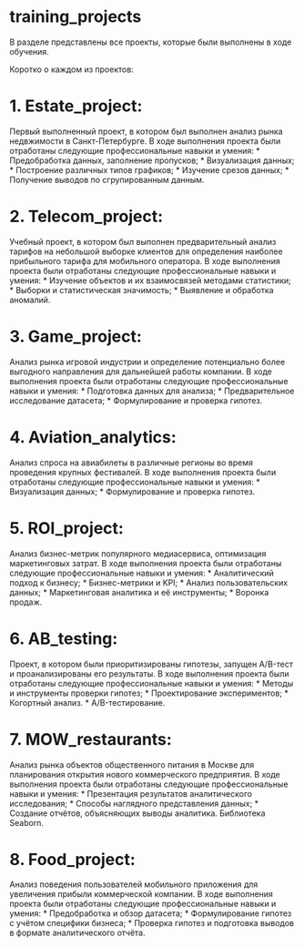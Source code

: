 # training_projects
В разделе представлены все проекты, которые были выполнены в ходе обучения.

Коротко о каждом из проектов:

  # 1. Estate_project:
Первый выполненный проект, в котором был выполнен анализ рынка недвжимости в Санкт-Петербурге. В ходе выполнения проекта были отработаны следующие профессиональные навыки и умения:
      * Предобработка данных, заполнение пропусков;
      * Визуализация данных;
      * Построение различных типов графиков;
      * Изучение срезов данных;
      * Получение выводов по сгрупированным данным.
      
  # 2. Telecom_project:
Учебный проект, в котором был выполнен предварительный анализ тарифов на небольшой выборке клиентов для определения наиболее прибыльного тарифа для мобильного оператора. В ходе выполнения проекта были отработаны следующие профессиональные навыки и умения:
      * Изучение объектов и их взаимосвязей методами статистики;
      * Выборки и статистическая значимость;
      * Выявление и обработка аномалий.
      
  # 3. Game_project:
Анализ рынка игровой индустрии и определение потенциально более выгодного направления для дальнейшей работы компании. В ходе выполнения проекта были отработаны следующие профессиональные навыки и умения:
      * Подготовка данных для анализа;
      * Предварительное исследование датасета; 
      * Формулирование и проверка гипотез.
      
  # 4. Aviation_analytics:
Анализ спроса на авиабилеты в различные регионы во время проведения крупных фестивалей. В ходе выполнения проекта были отработаны следующие профессиональные навыки и умения:
      * Визуализация данных;
      * Формулирование и проверка гипотез.
      
  # 5. ROI_project:
Анализ бизнес-метрик популярного медиасервиса, оптимизация маркетинговых затрат. В ходе выполнения проекта были отработаны следующие профессиональные навыки и умения:
      * Аналитический подход к бизнесу;
      * Бизнес-метрики и KPI;
      * Анализ пользовательских данных;
      * Маркетинговая аналитика и её инструменты;
      * Воронка продаж. 
      
  # 6. AB_testing: 
Проект, в котором были приоритизированы гипотезы, запущен A/B-тест и проанализированы его  результаты. В ходе выполнения проекта были отработаны следующие профессиональные навыки и умения:
      * Методы и инструменты проверки гипотез;
      * Проектирование экспериментов;
      * Когортный анализ. 
      * A/B-тестирование.
      
  # 7. MOW_restaurants:
Анализ рынка объектов общественного питания в Москве для планирования открытия нового коммерческого предприятия. В ходе выполнения проекта были отработаны следующие профессиональные навыки и умения:
      * Презентация результатов аналитического исследования;
      * Способы наглядного представления данных;
      * Создание отчётов, объясняющих выводы аналитика. Библиотека Seaborn. 
      
  # 8. Food_project:
Анализ поведения пользователей мобильного приложения для увеличения прибыли коммерческой компании. В ходе выполнения проекта были отработаны следующие профессиональные навыки и умения:
      * Предобработка и обзор датасета;
      * Формулирование гипотез с учётом специфики бизнеса;
      * Проверка гипотез и подготовка выводов в формате аналитического отчёта.
